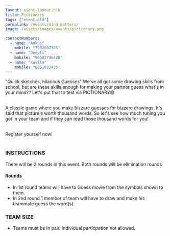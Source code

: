 ```yaml
---
layout: event-layout.njk
title: Pictionary
tags: ["event-old"]
permalink: /events/mind-matters/
image: /assets/images/events/pictionary.png

contactNumbers:
  - name: "Ankuj"
    mobile: "7982087385"
  - name: "Deepti"
    mobile: "90502746428"
  - name: "Kavita"
    mobile: "8851033435"
---
```


"Quick sketches, hilarious Guesses"
We've all got some drawing skills from school, but are these skills enough for making your partner guess what's in your mind??
Let's put that to test via PICTIONARY😄
</br>
</br>

A classic game where you make bizzare guesses for bizzare drawings. It's said that picture's worth thousand words. So let's see how much tuning you got in your team and if they can read those thousand words for you!
</br>
</br>

Register yourself now!
</br>
</br>

### INSTRUCTIONS
There will be 2 rounds in this event.
Both rounds will be elimination rounds
#### Rounds
  
- In 1st round teams will have to Guess movie from the symbols shown to them.
- In 2nd round 1 member of team will have to draw and make his teammate guess the word(s).

### TEAM SIZE
 - Teams must be in pair. Individual particpation not allowed.
